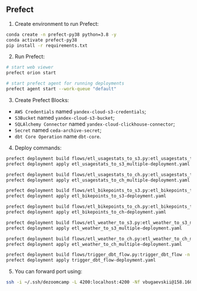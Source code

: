 ## Prefect

1. Create environment to run Prefect:

```bash
conda create -n prefect-py38 python=3.8 -y
conda activate prefect-py38
pip install -r requirements.txt
```

2. Run Prefect:

```bash
# start web viewer
prefect orion start

# start prefect agent for running deployments
prefect agent start --work-queue "default"
```

3. Create Prefect Blocks:

- `AWS Credentials` named `yandex-cloud-s3-credentials`;
- `S3Bucket` named `yandex-cloud-s3-bucket`;
- `SQLAlchemy Connector` named `yandex-cloud-clickhouse-connector`;
- `Secret` named `ceda-archive-secret`;
- `dbt Core Operation` name `dbt-core`.

4. Deploy commands:

```bash
prefect deployment build flows/etl_usagestats_to_s3.py:etl_usagestats_to_s3_multiple -n etl_usagestats_to_s3_multiple --cron '0 6 * * *' --param latest=1
prefect deployment apply etl_usagestats_to_s3_multiple-deployment.yaml

prefect deployment build flows/etl_usagestats_to_ch.py:etl_usagestats_to_ch_multiple -n etl_usagestats_to_ch_multiple --cron '10 6 * * *' --param latest=1
prefect deployment apply etl_usagestats_to_ch_multiple-deployment.yaml

prefect deployment build flows/etl_bikepoints_to_s3.py:etl_bikepoints_to_s3 -n etl_bikepoints_to_s3 --cron '0 6 * * *'
prefect deployment apply etl_bikepoints_to_s3-deployment.yaml

prefect deployment build flows/etl_bikepoints_to_ch.py:etl_bikepoints_to_ch -n etl_bikepoints_to_ch --cron '5 6 * * *'
prefect deployment apply etl_bikepoints_to_ch-deployment.yaml

prefect deployment build flows/etl_weather_to_s3.py:etl_weather_to_s3_multiple -n etl_weather_to_s3_multiple --cron '5 6 * * *'
prefect deployment apply etl_weather_to_s3_multiple-deployment.yaml

prefect deployment build flows/etl_weather_to_ch.py:etl_weather_to_ch_multiple -n etl_weather_to_ch_multiple --cron '10 6 * * *' --param partions_num=[202112]
prefect deployment apply etl_weather_to_ch_multiple-deployment.yaml

prefect deployment build flows/trigger_dbt_flow.py:trigger_dbt_flow -n trigger_dbt_flow --cron '15 6 * * *'
prefect deployment apply trigger_dbt_flow-deployment.yaml
```

5. You can forward port using:
```bash
ssh -i ~/.ssh/dezoomcamp -L 4200:localhost:4200 -Nf vbugaevskii@158.160.45.104
```